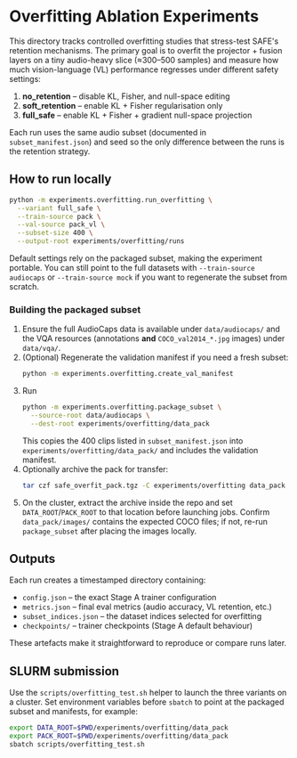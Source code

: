 # Overfitting Ablation Experiments

This directory tracks controlled overfitting studies that stress-test SAFE's
retention mechanisms. The primary goal is to overfit the projector + fusion
layers on a tiny audio-heavy slice (≈300–500 samples) and measure how much
vision-language (VL) performance regresses under different safety settings:

1. **no_retention** – disable KL, Fisher, and null-space editing
2. **soft_retention** – enable KL + Fisher regularisation only
3. **full_safe** – enable KL + Fisher + gradient null-space projection

Each run uses the same audio subset (documented in
`subset_manifest.json`) and seed so the only difference between the runs is the
retention strategy.

## How to run locally

```bash
python -m experiments.overfitting.run_overfitting \
  --variant full_safe \
  --train-source pack \
  --val-source pack_vl \
  --subset-size 400 \
  --output-root experiments/overfitting/runs
```

Default settings rely on the packaged subset, making the experiment portable.
You can still point to the full datasets with `--train-source audiocaps` or
`--train-source mock` if you want to regenerate the subset from scratch.

### Building the packaged subset

1. Ensure the full AudioCaps data is available under `data/audiocaps/` and the
   VQA resources (annotations **and** `COCO_val2014_*.jpg` images) under
   `data/vqa/`.
2. (Optional) Regenerate the validation manifest if you need a fresh subset:
   ```bash
   python -m experiments.overfitting.create_val_manifest
   ```
3. Run
   ```bash
   python -m experiments.overfitting.package_subset \
     --source-root data/audiocaps \
     --dest-root experiments/overfitting/data_pack
   ```
   This copies the 400 clips listed in `subset_manifest.json` into
   `experiments/overfitting/data_pack/` and includes the validation manifest.
4. Optionally archive the pack for transfer:
   ```bash
   tar czf safe_overfit_pack.tgz -C experiments/overfitting data_pack
   ```
5. On the cluster, extract the archive inside the repo and set
   `DATA_ROOT`/`PACK_ROOT` to that location before launching jobs.
   Confirm `data_pack/images/` contains the expected COCO files; if not,
   re-run `package_subset` after placing the images locally.

## Outputs

Each run creates a timestamped directory containing:

- `config.json` – the exact Stage A trainer configuration
- `metrics.json` – final eval metrics (audio accuracy, VL retention, etc.)
- `subset_indices.json` – the dataset indices selected for overfitting
- `checkpoints/` – trainer checkpoints (Stage A default behaviour)

These artefacts make it straightforward to reproduce or compare runs later.

## SLURM submission

Use the `scripts/overfitting_test.sh` helper to launch the three variants on a
cluster. Set environment variables before `sbatch` to point at the packaged
subset and manifests, for example:

```bash
export DATA_ROOT=$PWD/experiments/overfitting/data_pack
export PACK_ROOT=$PWD/experiments/overfitting/data_pack
sbatch scripts/overfitting_test.sh
```
